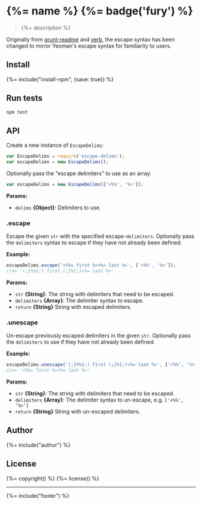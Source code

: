 # {%= name %} {%= badge('fury') %}

> {%= description %}

Originally from [grunt-readme](https://github.com/assemble/grunt-readme) and [verb](https://github.com/assemble/verb), the escape syntax has been changed to mirror Yeoman's escape syntax for familiarity to users.

## Install
{%= include("install-npm", {save: true}) %}

## Run tests

```bash
npm test
```

## API

Create a new instance of `EscapeDelims`:

```js
var EscapeDelims = require('escape-delims');
var escapeDelims = new EscapeDelims();
```

Optionally pass the "escape delimiters" to use as an array:

```js
var escapeDelims = new EscapeDelims(['<%%', '%>']);
```

**Params:**

* `delims` **{Object}**: Delimiters to use.


### .escape

Escape the given `str` with the specified escape-`delimiters`. Optionally
pass the `delimiters` syntax to escape if they have not already been defined.

**Example:**

```js
escapeDelims.escape('<%%= first %><%= last %>', ['<%%', '%>']);
//=> '(;}%%{;) first (;}%{;)<%= last %>'
```

**Params:**

* `str` **{String}**: The string with delimiters that need to be escaped.
* `delimiters` **{Array}**: The delimiter syntax to escape.
* `return` **{String}** String with escaped delimiters.


### .unescape

Un-escape previously escaped delimiters in the given `str`. Optionally
pass the `delimiters` to use if they have not already been defined.

**Example:**

```js
escapeDelims.unescape('(;}%%{;) first (;}%{;)<%= last %>', ['<%%', '%>']);
//=> '<%%= first %><%= last %>'
```

**Params:**

* `str` **{String}**: The string with delimiters that need to be escaped.
* `delimiters` **{Array}**: The delimiter syntax to un-escape, e.g. `['<%%', '%>']`
* `return` **{String}** String with un-escaped delimiters.


## Author
{%= include("author") %}

## License
{%= copyright() %}
{%= license() %}

***

{%= include("footer") %}